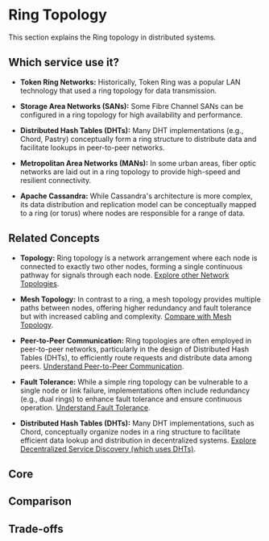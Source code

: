 # Ring Topology

This section explains the Ring topology in distributed systems.

## Which service use it?



-   **Token Ring Networks:** Historically, Token Ring was a popular LAN technology that used a ring topology for data transmission.

-   **Storage Area Networks (SANs):** Some Fibre Channel SANs can be configured in a ring topology for high availability and performance.

-   **Distributed Hash Tables (DHTs):** Many DHT implementations (e.g., Chord, Pastry) conceptually form a ring structure to distribute data and facilitate lookups in peer-to-peer networks.

-   **Metropolitan Area Networks (MANs):** In some urban areas, fiber optic networks are laid out in a ring topology to provide high-speed and resilient connectivity.

-   **Apache Cassandra:** While Cassandra's architecture is more complex, its data distribution and replication model can be conceptually mapped to a ring (or torus) where nodes are responsible for a range of data.

## Related Concepts

-   **Topology:** Ring topology is a network arrangement where each node is connected to exactly two other nodes, forming a single continuous pathway for signals through each node. [Explore other Network Topologies](../README.md).

-   **Mesh Topology:** In contrast to a ring, a mesh topology provides multiple paths between nodes, offering higher redundancy and fault tolerance but with increased cabling and complexity. [Compare with Mesh Topology](../mesh/README.md).

-   **Peer-to-Peer Communication:** Ring topologies are often employed in peer-to-peer networks, particularly in the design of Distributed Hash Tables (DHTs), to efficiently route requests and distribute data among peers. [Understand Peer-to-Peer Communication](../../communication/p2p/README.md).

-   **Fault Tolerance:** While a simple ring topology can be vulnerable to a single node or link failure, implementations often include redundancy (e.g., dual rings) to enhance fault tolerance and ensure continuous operation. [Understand Fault Tolerance](../../fault-tolerance/README.md).

-   **Distributed Hash Tables (DHTs):** Many DHT implementations, such as Chord, conceptually organize nodes in a ring structure to facilitate efficient data lookup and distribution in decentralized systems. [Explore Decentralized Service Discovery (which uses DHTs)](../../service-discovery/decentralized-discovery/README.md).

## Core

## Comparison

## Trade-offs
